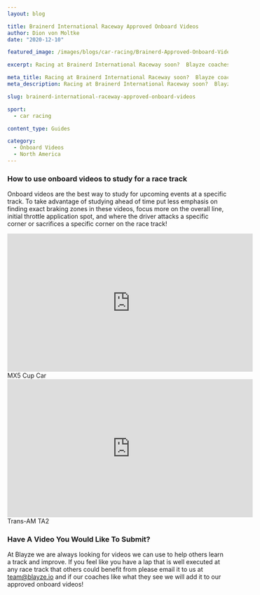 ```yaml
---
layout: blog

title: Brainerd International Raceway Approved Onboard Videos
author: Dion von Moltke
date: "2020-12-10"

featured_image: /images/blogs/car-racing/Brainerd-Approved-Onboard-Videos-compressor.jpg

excerpt: Racing at Brainerd International Raceway soon?  Blayze coaches found videos they approve of watching to study for this race track!

meta_title: Racing at Brainerd International Raceway soon?  Blayze coaches found videos they approve of watching to study for this race track!
meta_description: Racing at Brainerd International Raceway soon?  Blayze coaches found videos they approve of watching to study for this race track!

slug: brainerd-international-raceway-approved-onboard-videos

sport:
  - car racing

content_type: Guides

category:
  - Onboard Videos
  - North America
---
```


### How to use onboard videos to study for a race track

Onboard videos are the best way to study for upcoming events at a specific track. To take advantage of studying ahead of time put less emphasis on finding exact braking zones in these videos, focus more on the overall line, initial throttle application spot, and where the driver attacks a specific corner or sacrifices a specific corner on the race track!

<iframe title="Blog iFrame" width="560" height="315" src="https://www.youtube.com/embed/K0FC8N2FPrk" frameborder="0" allow="accelerometer; autoplay; encrypted-media; gyroscope; picture-in-picture" allowfullscreen></iframe>
MX5 Cup Car

<iframe title="Blog iFrame" width="560" height="315" src="https://www.youtube.com/embed/JiJQHNt8BuI" frameborder="0" allow="accelerometer; autoplay; encrypted-media; gyroscope; picture-in-picture" allowfullscreen></iframe>
Trans-AM TA2

### Have A Video You Would Like To Submit?

At Blayze we are always looking for videos we can use to help others learn a track and improve. If you feel like you have a lap that is well executed at any race track that others could benefit from please email it to us at team@blayze.io and if our coaches like what they see we will add it to our approved onboard videos!
